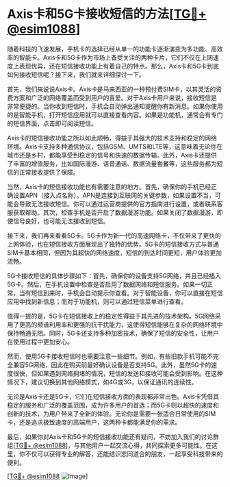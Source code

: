 # Axis卡和5G卡接收短信的方法[[TG💪+ @esim1088](https://t.me/s/esim1088)]

随着科技的飞速发展，手机卡的选择已经从单一的功能卡逐渐演变为多功能、高效率的智能卡。Axis卡和5G卡作为市场上备受关注的两种卡片，它们不仅在上网速度上表现优异，还在短信接收功能上有着自己的特点。那么，Axis卡和5G卡到底如何接收短信呢？接下来，我们就来详细探讨一下。

首先，我们来说说Axis卡。Axis卡是马来西亚的一种预付费SIM卡，以其灵活的资费方案和广泛的网络覆盖而受到用户的喜爱。对于Axis卡用户来说，接收短信是非常便捷的。当你收到短信时，手机会自动弹出通知提醒你有新消息。如果你使用的是智能手机，打开短信应用就可以直接查看内容。如果是功能机，通常会有专门的短信界面，点击即可阅读短信。

Axis卡的短信接收功能之所以如此顺畅，得益于其强大的技术支持和稳定的网络环境。Axis卡支持多种通信协议，包括GSM、UMTS和LTE等，这意味着无论你在城市还是乡村，都能享受到稳定的信号和快速的数据传输。此外，Axis卡还提供了丰富的增值服务，比如国际漫游、语音通话、数据流量套餐等，这些服务都为短信的正常接收提供了保障。

当然，Axis卡的短信接收功能也有需要注意的地方。首先，确保你的手机已经正确设置APN（接入点名称）。APN是连接到互联网的关键参数，如果设置不当，可能会导致无法接收短信。你可以通过运营商提供的官方指南进行设置，或者联系客服获取帮助。其次，检查手机是否开启了数据漫游功能。如果关闭了数据漫游，即使信号良好，也可能无法接收到短信。

接下来，我们再来看看5G卡。5G卡作为新一代的高速网络卡，不仅带来了更快的上网体验，也在短信接收方面展现出了独特的优势。5G卡的短信接收方式与普通SIM卡基本相同，但因为其超快的网络速度，短信的到达时间更短，用户体验更加流畅。

5G卡接收短信的具体步骤如下：首先，确保你的设备支持5G网络，并且已经插入5G卡。然后，在手机设置中检查是否启用了数据网络和短信服务。如果一切正常，当有短信到来时，手机会自动提示你查看。对于智能设备，你可以直接在短信应用中找到新信息；而对于功能机，则可以通过短信菜单进行查看。

值得一提的是，5G卡在短信接收上的稳定性得益于其先进的技术架构。5G网络采用了更高的频谱利用率和更强的抗干扰能力，这使得短信能够在复杂的网络环境中保持畅通无阻。同时，5G卡还支持多种加密技术，确保了短信的安全性，让用户在使用过程中更加安心。

然而，使用5G卡接收短信时也需要注意一些细节。例如，有些旧款手机可能不完全兼容5G网络，因此在购买前最好确认设备是否支持5G。此外，虽然5G卡的速度很快，但如果遇到网络拥堵的情况，短信的发送和接收可能会受到影响。在这种情况下，建议切换到其他网络模式，如4G或3G，以保证通讯的连续性。

无论是Axis卡还是5G卡，它们在短信接收方面的表现都非常出色。Axis卡凭借其稳定的服务和广泛的覆盖范围，成为许多用户的首选；而5G卡则以超快的速度和创新的技术，为用户带来了全新的体验。无论你是需要一张适合日常使用的SIM卡，还是追求极致速度的高端用户，这两种卡都能满足你的需求。

最后，如果你对Axis卡和5G卡的短信接收功能还有疑问，不妨加入我们的讨论群组[[TG💪+ @esim1088](https://t.me/s/esim1088)]，与其他用户一起交流心得，共同探索更多可能性。在这里，你不仅可以获得专业的解答，还能结识志同道合的朋友，一起享受科技带来的便利。

[[TG💪+ @esim1088](https://t.me/s/esim1088) ![Image](https://i.postimg.cc/4NQfJmqS/Snipaste-2025-05-13-00-14-12.png)]